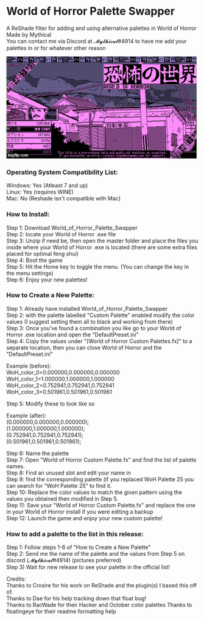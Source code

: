 # World of Horror Palette Swapper
A ReShade filter for adding and using alternative palettes in World of Horror  
Made by Mythical  
You can contact me via Discord at 𝓜𝔂𝓽𝓱𝓲𝓬𝓪𝓵#4914 to have me add your palettes in or for whatever other reason

![World_of_Horror_Palette_Swapper_Example](Palette_Example.gif)

### Operating System Compatibility List:  
Windows: Yes (Atleast 7 and up)  
Linux: Yes (requires WINE)  
Mac: No (Reshade isn't compatible with Mac)  

### How to Install:  
Step 1: Download World_of_Horror_Palette_Swapper  
Step 2: locate your World of Horror .exe file  
Step 3: Unzip if need be, then open the master folder and place the files you inside where your World of Horror .exe is located (there are some extra files placed for optimal feng shui)  
Step 4: Boot the game  
Step 5: Hit the Home key to toggle the menu. (You can change the key in the menu settings)  
Step 6: Enjoy your new palettes!  

### How to Create a New Palette:  
Step 1: Already have installed World_of_Horror_Palette_Swapper  
Step 2: with the palette labelled "Custom Palette" enabled modify the color values (I suggest setting them all to black and working from there)  
Step 3: Once you've found a combination you like go to your World of Horror .exe location and open the "DefaultPreset.ini"   
Step 4: Copy the values under "[World of Horror Custom Palettes.fx]" to a separate location, then you can close World of Horror and the "DefaultPreset.ini"  

Example (before):  
WoH_color_0=0.000000,0.000000,0.000000   
WoH_color_1=1.000000,1.000000,1.000000  
WoH_color_2=0.752941,0.752941,0.752941  
WoH_color_3=0.501961,0.501961,0.501961  

Step 5: Modify these to look like so   

Example (after):   
(0.000000,0.000000,0.000000);  
(1.000000,1.000000,1.000000);  
(0.752941,0.752941,0.752941);  
(0.501961,0.501961,0.501961);  

Step 6: Name the palette  
Step 7: Open "World of Horror Custom Palette.fx" and find the list of palette names.  
Step 8: Find an unused slot and edit your name in   
Step 9: find the corresponding palette (if you replaced WoH Palette 25 you can search for "WoH Palette 25" to find it.  
Step 10: Replace the color values to match the given pattern using the values you obtained then modified in Step 5.  
Step 11: Save your "World of Horror Custom Palette.fx" and replace the one in your World of Horror install if you were editing a backup  
Step 12: Launch the game and enjoy your new custom palette!

### How to add a palette to the list in this release:  
Step 1: Follow steps 1-6 of "How to Create a New Palette"  
Step 2: Send me the name of the palette and the values from Step 5 on discord (𝓜𝔂𝓽𝓱𝓲𝓬𝓪𝓵#4914) (pictures preferred)  
Step 3) Wait for new release to see your palette in the official list!  

Credits:  
Thanks to Crosire for his work on ReShade and the plugin(s) I based this off of.  
Thanks to Dae for his help tracking down that float bug!   
Thanks to RacWade for their Hacker and October color palettes
Thanks to floatingeye for their readme formatting help 
